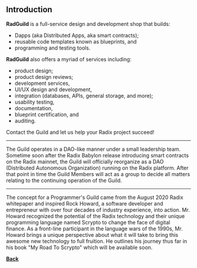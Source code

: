 ## Introduction

**RadGuild** is a full-service design and development shop that builds:

- Dapps (aka Distributed Apps, aka smart contracts);
- reusable code templates known as blueprints, and
- programming and testing tools.

**RadGuild** also offers a myriad of services including:

- product design;
- product design reviews;
- development services,
- UI/UX design and development,
- integration (databases, APIs, general storage, and more);
- usability testing,
- documentation,
- blueprint certification, and
- auditing.

Contact the Guild and let us help your Radix project succeed!

---------------------------------

The Guild operates in a DAO-like manner under a small leadership team. Sometime soon after the Radix Babylon release introducing smart contracts on the Radix mainnet, the Guild will officially reorganize as a DAO (Distributed Autonomous Organization) running on the Radix platform. After that point in time the Guild Members will act as a group to decide all matters relating to the continuing operation of the Guild.

----------------------------------

The concept for a Programmer's Guild came from the August 2020 Radix whitepaper and inspired Rock Howard, a software developer and entrepreneur with over four decades of industry experience, into action. Mr. Howard recognized the potential of the Radix technology and their unique programming language named Scrypto to change the face of digital finance. As a front-line participant in the language wars of the 1990s, Mr. Howard brings a unique perspective about what it will take to bring this awesome new technology to full fruition. He outlines his journey thus far in his book "My Road To Scrypto" which will be available soon.

[**Back**](./index.md)

